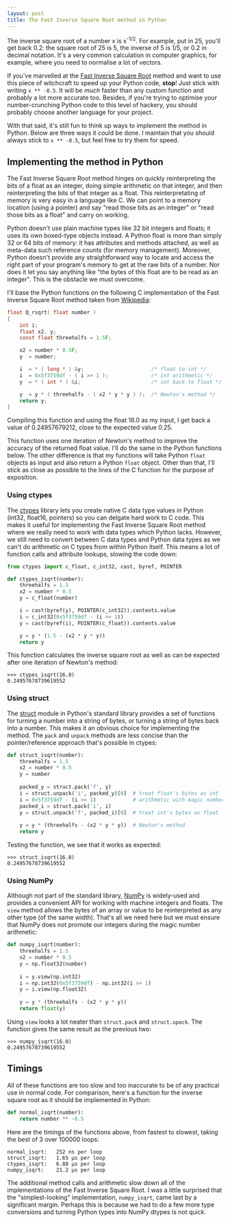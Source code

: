 ```yaml
---
layout: post
title: The Fast Inverse Square Root method in Python
---
```


The inverse square root of a number x is x<sup>-1/2</sup>. For example, put in 25, you'll get back 0.2: the square root of 25 is 5, the inverse of 5 is 1/5, or 0.2 in decimal notation. It's a very common calculation in computer graphics, for example, where you need to normalise a lot of vectors.

If you've marvelled at the [Fast Inverse Square Root](https://en.wikipedia.org/wiki/Fast_inverse_square_root) method and want to use this piece of witchcraft to speed up your Python code, **stop**! Just stick with writing `x ** -0.5`. It will be *much* faster than any custom function and probably a lot more accurate too. Besides, if you're trying to optimise your number-crunching Python code to this level of hackery, you should probably choose another language for your project.

With that said, it's still fun to think up ways to implement the method in Python. Below are three ways it could be done. I maintain that you should always stick to `x ** -0.5`, but feel free to try them for speed.

## Implementing the method in Python

The Fast Inverse Square Root method hinges on quickly reinterpreting the bits of a float as an integer, doing simple arithmetic on that integer, and then reinterpreting the bits of that integer as a float. This reinterpretating of memory is very easy in a language like C. We can point to a memory location (using a pointer) and say "read those bits as an integer" or "read those bits as a float" and carry on working.

Python doesn't use plain machine types like 32 bit integers and floats; it uses its own boxed-type objects instead. A Python float is more than simply 32 or 64 bits of memory: it has attributes and methods attached, as well as meta-data such reference counts (for memory management). Moreover, Python doesn't provide any straightforward way to locate and access the right part of your program's memory to get at the raw bits of a number. Nor does it let you say anything like "the bytes of this float are to be read as an integer". This is the obstacle we must overcome.

I'll base the Python functions on the following C implementation of the Fast Inverse Square Root method taken from [Wikipedia](https://en.wikipedia.org/wiki/Fast_inverse_square_root#Overview_of_the_code):

``` c 
float Q_rsqrt( float number )
{
    int i;
    float x2, y;
    const float threehalfs = 1.5F;

    x2 = number * 0.5F;
    y  = number;

    i  = * ( long * ) &y;                      /* float to int */
    i  = 0x5f3759df - ( i >> 1 );              /* int arithmetic */
    y  = * ( int * ) &i;                       /* int back to float */

    y  = y * ( threehalfs - ( x2 * y * y ) );  /* Newton's method */
    return y;
}
```
Compiling this function and using the float 16.0 as my input, I get back a value of 0.24957679212, close to the expected value 0.25.

This function uses one iteration of Newton's method to improve the accuracy of the returned float value. I'll do the same in the Python functions below. The other difference is that my functions will take Python `float` objects as input and also return a Python `float` object. Other than that, I'll stick as close as possible to the lines of the C function for the purpose of exposition.

### Using ctypes

The [ctypes](https://docs.python.org/3/library/ctypes.html) library lets you create native C data type values in Python (int32, float16, pointers) so you can delgate hard work to C code. This makes it useful for implementing the Fast Inverse Square Root method where we really need to work with data types which Python lacks. However, we still need to convert between C data types and Python data types as we can't do arithmetic on C types from within Python itself. This means a lot of function calls and attribute lookups, slowing the code down:

``` python
from ctypes import c_float, c_int32, cast, byref, POINTER

def ctypes_isqrt(number):
    threehalfs = 1.5
    x2 = number * 0.5
    y = c_float(number)

    i = cast(byref(y), POINTER(c_int32)).contents.value
    i = c_int32(0x5f3759df - (i >> 1))
    y = cast(byref(i), POINTER(c_float)).contents.value

    y = y * (1.5 - (x2 * y * y))
    return y
```
This function calculates the inverse square root as well as can be expected after one iteration of Newton's method:

```
>>> ctypes_isqrt(16.0)
0.24957678739619552
```

### Using struct

The [struct](https://docs.python.org/3/library/struct.html) module in Python's standard library provides a set of functions for turning a number into a string of bytes, or turning a string of bytes back into a number. This makes it an obvious choice for implementing the method. The `pack` and `unpack` methods are less concise than the pointer/reference approach that's possible in ctypes:

``` python
def struct_isqrt(number):
    threehalfs = 1.5
    x2 = number * 0.5
    y = number
    
    packed_y = struct.pack('f', y)       
    i = struct.unpack('i', packed_y)[0]  # treat float's bytes as int 
    i = 0x5f3759df - (i >> 1)            # arithmetic with magic number
    packed_i = struct.pack('i', i)
    y = struct.unpack('f', packed_i)[0]  # treat int's bytes as float
    
    y = y * (threehalfs - (x2 * y * y))  # Newton's method
    return y
```
Testing the function, we see that it works as expected:

```
>>> struct_isqrt(16.0)
0.24957678739619552
```

### Using NumPy

Although not part of the standard library, [NumPy](http://www.numpy.org/) is widely-used and provides a convenient API for working with machine integers and floats. The `view` method allows the bytes of an array or value to be reinterpreted as any other type (of the same width). That's all we need here but we must ensure that NumPy does not promote our integers during the magic number arithmetic:


``` python
def numpy_isqrt(number):
    threehalfs = 1.5
    x2 = number * 0.5
    y = np.float32(number)
    
    i = y.view(np.int32)
    i = np.int32(0x5f3759df) - np.int32(i >> 1)
    y = i.view(np.float32)
    
    y = y * (threehalfs - (x2 * y * y))
    return float(y)
```
Using `view` looks a lot neater than `struct.pack` and `struct.upack`. The function gives the same result as the previous two:

```
>>> numpy_isqrt(16.0)
0.24957678739619552
```

## Timings

All of these functions are too slow and too inaccurate to be of any practical use in normal code. For comparison, here's a function for the inverse square root as it should be implemented in Python:

``` python
def normal_isqrt(number):
    return number ** -0.5
```
Here are the timings of the functions above, from fastest to slowest, taking the best of 3 over 100000 loops:

```
normal_isqrt:   252 ns per loop
struct_isqrt:   1.65 µs per loop
ctypes_isqrt:   6.88 µs per loop
numpy_isqrt:    21.2 µs per loop
```

The additional method calls and arithmetic slow down all of the implementations of the Fast Inverse Square Root. I was a little surprised that the "simplest-looking" implementation, `numpy_isqrt`, came last by a significant margin. Perhaps this is because we had to do a few more type conversions and turning Python types into NumPy dtypes is not quick. 



